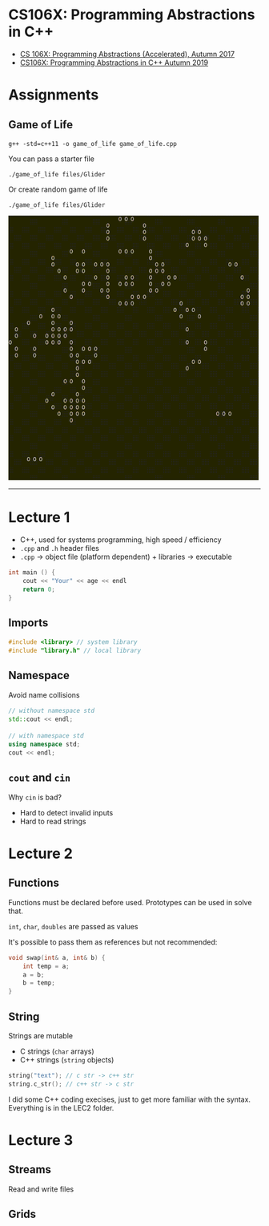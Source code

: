 # CS106X: Programming Abstractions in C++

- [CS 106X: Programming Abstractions (Accelerated), Autumn 2017](https://web.stanford.edu/class/archive/cs/cs106x/cs106x.1182/)
- [CS106X: Programming Abstractions in C++ Autumn 2019](https://web.stanford.edu/class/cs106x/)

# Assignments

## Game of Life

```
g++ -std=c++11 -o game_of_life game_of_life.cpp
```

You can pass a starter file
```
./game_of_life files/Glider

```

Or create random game of life
```
./game_of_life files/Glider

```

![Game of Life](./2019/game_of_life/game_of_life.gif)

---

# Lecture 1

- C++, used for systems programming, high speed / efficiency
- `.cpp` and `.h` header files
- `.cpp` -> object file (platform dependent) + libraries -> executable

```cpp
int main () {
    cout << "Your" << age << endl
    return 0;
}
```

## Imports

```cpp
#include <library> // system library
#include "library.h" // local library
```

## Namespace

Avoid name collisions

```cpp
// without namespace std
std::cout << endl;

// with namespace std
using namespace std;
cout << endl;
```

## `cout` and `cin`

Why `cin` is bad? 
- Hard to detect invalid inputs
- Hard to read strings

# Lecture 2

## Functions 

Functions must be declared before used. Prototypes can be used in solve that.

`int`, `char`, `doubles` are passed as values

It's possible to pass them as references but not recommended:

```cpp
void swap(int& a, int& b) {
    int temp = a;
    a = b;
    b = temp;
}
```

## String

Strings are mutable

- C strings (`char` arrays)
- C++ strings (`string` objects)

```cpp
string("text"); // c str -> c++ str
string.c_str(); // c++ str -> c str
```

I did some C++ coding execises, just to get more familiar with the syntax.
Everything is in the LEC2 folder.

# Lecture 3

## Streams

Read and write files

## Grids

